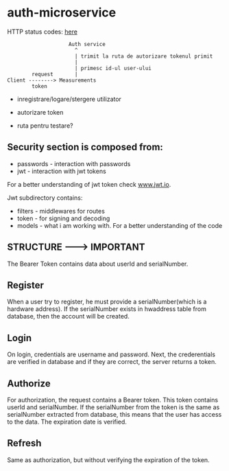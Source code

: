 # auth-microservice

HTTP status codes: [here](https://en.wikipedia.org/wiki/List_of_HTTP_status_codes)

```
                    Auth service
                      ^
                      | trimit la ruta de autorizare tokenul primit
                      | 
                      | primesc id-ul user-ului
        request       |           
Client --------> Measurements
        token
```


- inregistrare/logare/stergere utilizator
- autorizare token

- ruta pentru testare?

## Security section is composed from:
- passwords - interaction with passwords
- jwt - interaction with jwt tokens

For a better understanding of jwt token check www.jwt.io.

Jwt subdirectory contains:

- filters - middlewares for routes
- token - for signing and decoding
- models - what i am working with. For a better understanding of the code


## STRUCTURE ---> IMPORTANT
The Bearer Token contains data about userId and serialNumber.

Register
-
When a user try to register, he must provide a serialNumber(which is a hardware address). If the serialNumber exists in hwaddress table from database, then the account will be created.

Login
-
On login, credentials are username and password. Next, the crederentials are verified in database and if they are correct, the server returns a token.

Authorize
- 
For authorization, the request contains a Bearer token. This token contains userId and serialNumber. If the serialNumber from the token is the same as serialNumber extracted from database, this means that the user has access to the data. The expiration date is verified.

Refresh
- 
Same as authorization, but without verifying the expiration of the token.
